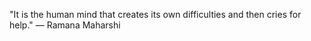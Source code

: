 
"It is the human mind that creates its own difficulties and then cries for help." — Ramana Maharshi
